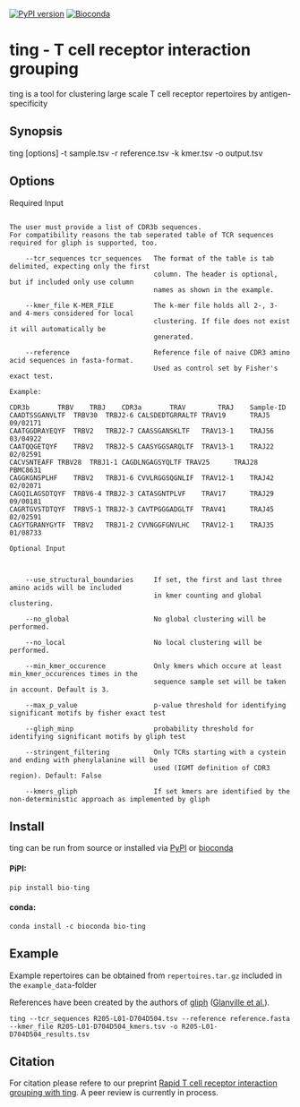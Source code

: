 [![PyPI version](https://img.shields.io/pypi/v/bio-ting?logo=PyPI)](https://pypi.org/project/bio-ting/)
[![Bioconda](https://img.shields.io/badge/install%20with-bioconda-brightgreen.svg?style=flat)](https://bioconda.github.io/recipes/bio-ting/README.html)
# ting - T cell receptor interaction grouping

ting is a tool for clustering large scale T cell receptor repertoires by antigen-specificity

## Synopsis

ting [options] -t sample.tsv -r reference.tsv -k kmer.tsv -o output.tsv

## Options

Required Input
~~~~~~~~~~~~~~

The user must provide a list of CDR3b sequences.
For compatibility reasons the tab seperated table of TCR sequences required for gliph is supported, too.

    --tcr_sequences tcr_sequences   The format of the table is tab delimited, expecting only the first
                                    column. The header is optional, but if included only use column
                                    names as shown in the example.

    --kmer_file K-MER_FILE          The k-mer file holds all 2-, 3- and 4-mers considered for local
                                    clustering. If file does not exist it will automatically be
                                    generated.

    --reference                     Reference file of naive CDR3 amino acid sequences in fasta-format.
                                    Used as control set by Fisher's exact test.

Example:

CDR3b		TRBV	TRBJ	CDR3a		TRAV		TRAJ	Sample-ID
CAADTSSGANVLTF	TRBV30	TRBJ2-6	CALSDEDTGRRALTF	TRAV19		TRAJ5	09/02171
CAATGGDRAYEQYF	TRBV2	TRBJ2-7	CAASSGANSKLTF	TRAV13-1	TRAJ56	03/04922
CAATQQGETQYF	TRBV2	TRBJ2-5	CAASYGGSARQLTF	TRAV13-1	TRAJ22	02/02591
CACVSNTEAFF	TRBV28	TRBJ1-1	CAGDLNGAGSYQLTF	TRAV25		TRAJ28	PBMC8631
CAGGKGNSPLHF	TRBV2	TRBJ1-6	CVVLRGGSQGNLIF	TRAV12-1	TRAJ42	02/02071
CAGQILAGSDTQYF	TRBV6-4	TRBJ2-3	CATASGNTPLVF	TRAV17		TRAJ29	09/00181
CAGRTGVSTDTQYF	TRBV5-1	TRBJ2-3	CAVTPGGGADGLTF	TRAV41		TRAJ45	02/02591
CAGYTGRANYGYTF	TRBV2	TRBJ1-2	CVVNGGFGNVLHC	TRAV12-1	TRAJ35	01/08733

Optional Input



    --use_structural_boundaries     If set, the first and last three amino acids will be included
                                    in kmer counting and global clustering.

    --no_global                     No global clustering will be performed.

    --no_local                      No local clustering will be performed.

    --min_kmer_occurence            Only kmers which occure at least min_kmer_occurences times in the
                                    sequence sample set will be taken in account. Default is 3.
    
    --max_p_value                   p-value threshold for identifying significant motifs by fisher exact test
    
    --gliph_minp                    probability threshold for identifying significant motifs by gliph test

    --stringent_filtering           Only TCRs starting with a cystein and ending with phenylalanine will be
                                    used (IGMT definition of CDR3 region). Default: False
                                    
    --kmers_gliph                   If set kmers are identified by the non-deterministic approach as implemented by gliph

~~~~~~~~~~~~~~

## Install

ting can be run from source or installed via [PyPI](https://pypi.org/project/bio-ting/) or [bioconda](https://bioconda.github.io/recipes/bio-ting/README.html?highlight=bio-ting#recipe-Recipe%20&#x27;bio-ting&#x27;)

#### PiPI:
    pip install bio-ting

#### conda:
    conda install -c bioconda bio-ting

## Example

Example repertoires can be obtained from `repertoires.tar.gz` included in the `example_data`-folder

References have been created by the authors of [gliph](https://github.com/immunoengineer/gliph) ([Glanville et al.](https://www.ncbi.nlm.nih.gov/pubmed/28636589)).

```
ting --tcr_sequences R205-L01-D704D504.tsv --reference reference.fasta --kmer_file R205-L01-D704D504_kmers.tsv -o R205-L01-D704D504_results.tsv
```

## Citation

For citation please refere to our preprint [Rapid T cell receptor interaction grouping with ting](https://www.biorxiv.org/content/10.1101/2020.05.04.069914v1).
A peer review is currently in process.

